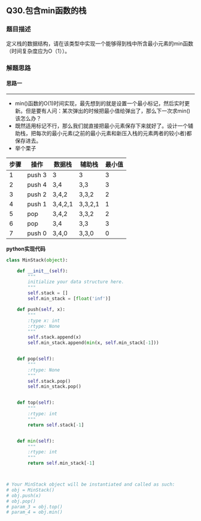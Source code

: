 ## Q30.包含min函数的栈
### 题目描述
定义栈的数据结构，请在该类型中实现一个能够得到栈中所含最小元素的min函数（时间复杂度应为O（1））。
### 解题思路
#### 思路一
****
- min()函数的O(1)时间实现，最先想到的就是设置一个最小标记，然后实时更新。但是要有人问：某次弹出的时候把最小值给弹出了，那么下一次求min()该怎么办？
- 既然适用标记不行，那么我们就直接把最小元素保存下来就好了。设计一个辅助栈，把每次的最小元素(之前的最小元素和新压入栈的元素两者的较小者)都保存进去。
- 举个栗子

步骤 | 操作 | 数据栈 | 辅助栈 | 最小值 |
---|---|---|---|---
1| push 3| 3 | 3| 3|
2| push 4| 3,4 | 3,3| 3|
3| push 2| 3,4,2 | 3,3,2| 2|
4| push 1| 3,4,2,1 | 3,3,2,1| 1|
5| pop | 3,4,2 | 3,3,2| 2|
6| pop | 3,4 | 3,3| 3|
7| push 0| 3,4,0 | 3,3,0| 0|


**python实现代码**
```python
class MinStack(object):

    def __init__(self):
        """
        initialize your data structure here.
        """
        self.stack = []
        self.min_stack = [float('inf')]

    def push(self, x):
        """
        :type x: int
        :rtype: None
        """
        self.stack.append(x)
        self.min_stack.append(min(x, self.min_stack[-1]))


    def pop(self):
        """
        :rtype: None
        """
        self.stack.pop()
        self.min_stack.pop()


    def top(self):
        """
        :rtype: int
        """
        return self.stack[-1]


    def min(self):
        """
        :rtype: int
        """
        return self.min_stack[-1]



# Your MinStack object will be instantiated and called as such:
# obj = MinStack()
# obj.push(x)
# obj.pop()
# param_3 = obj.top()
# param_4 = obj.min()
```

